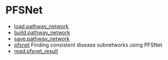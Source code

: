 # PFSNet



+ [load.pathway_network](PFSNet/load.pathway_network.1) 
+ [build.pathway_network](PFSNet/build.pathway_network.1) 
+ [save.pathway_network](PFSNet/save.pathway_network.1) 
+ [pfsnet](PFSNet/pfsnet.1) Finding consistent disease subnetworks using PFSNet
+ [read.pfsnet_result](PFSNet/read.pfsnet_result.1) 
